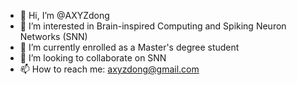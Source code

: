 - 👋 Hi, I’m @AXYZdong
- 👀 I’m interested in Brain-inspired Computing and Spiking Neuron Networks (SNN)
- 🌱 I’m currently enrolled as a Master's degree student
- 💞️ I’m looking to collaborate on SNN
- 📫 How to reach me: axyzdong@gmail.com

<!---
AXYZdong/AXYZdong is a ✨ special ✨ repository because its `README.md` (this file) appears on your GitHub profile.
You can click the Preview link to take a look at your changes.
<script type="text/javascript" id="clstr_globe" src="//clustrmaps.com/globe.js?d=y-bCCE3a5ffEA_7zqdbEviXs-QFmrlgYg7_pEhdt4B4"></script>
--->
